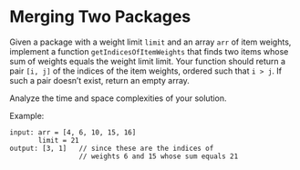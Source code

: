 # Merging Two Packages

Given a package with a weight limit `limit` and an array `arr` of item weights, implement a function `getIndicesOfItemWeights` that finds two items whose sum of weights equals the weight limit limit. Your function should return a pair `[i, j]` of the indices of the item weights, ordered such that `i > j`. If such a pair doesn’t exist, return an empty array.

Analyze the time and space complexities of your solution.

Example:
```
input: arr = [4, 6, 10, 15, 16]
       limit = 21
output: [3, 1]   // since these are the indices of 
                 // weights 6 and 15 whose sum equals 21
```